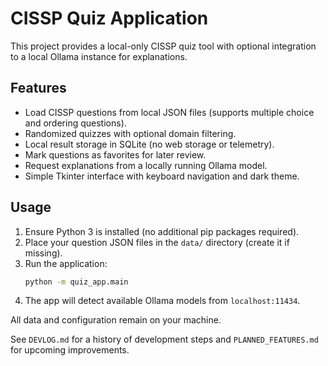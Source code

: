 # CISSP Quiz Application

This project provides a local-only CISSP quiz tool with optional integration to a local Ollama instance for explanations.

## Features
- Load CISSP questions from local JSON files (supports multiple choice and ordering questions).
- Randomized quizzes with optional domain filtering.
- Local result storage in SQLite (no web storage or telemetry).
- Mark questions as favorites for later review.
- Request explanations from a locally running Ollama model.
- Simple Tkinter interface with keyboard navigation and dark theme.

## Usage
1. Ensure Python 3 is installed (no additional pip packages required).
2. Place your question JSON files in the `data/` directory (create it if missing).
3. Run the application:
   ```bash
   python -m quiz_app.main
   ```
4. The app will detect available Ollama models from `localhost:11434`.

All data and configuration remain on your machine.

See `DEVLOG.md` for a history of development steps and `PLANNED_FEATURES.md` for upcoming improvements.

